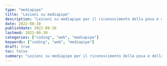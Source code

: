 ```yaml
---
type: "mediapipe"
title: "Lezioni su mediapipe"
description: "Lezioni su mediapipe per il riconoscimento della posa e della mano"
date: 2022-08-30
publishdate: 2022-08-30
lastmod: 2022-08-30
categories: ["coding", "web", "mediapipe"]
keywords: ["coding", "web", "mediapipe"]
draft: true
toc: false
summary: "Lezioni su mediapipe per il riconoscimento della posa e della mano"
---
```

